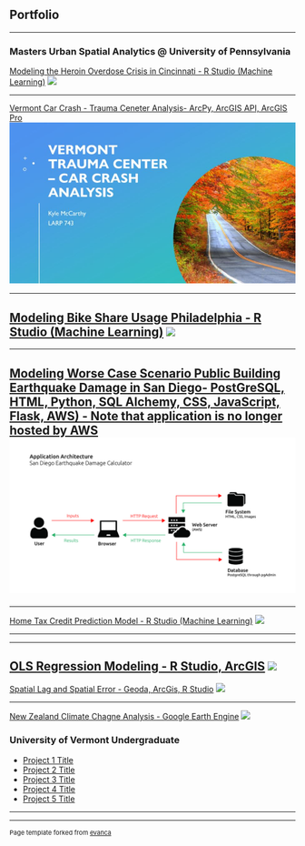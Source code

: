 ## Portfolio

---

### Masters Urban Spatial Analytics @ University of Pennsylvania

[Modeling the Heroin Overdose Crisis in Cincinnati - R Studio (Machine Learning)](https://l.facebook.com/l.php?u=https%3A%2F%2Fwww.youtube.com%2Fwatch%3Fv%3DmM-kaYQsX7k%26fbclid%3DIwAR360Wv4RbVYMpqIVk2d55uNUrvPSpcaO09fnAG1UvdfPeMNOVSNNQ5WmgM&h=AT0jWpFFAxozj4dA17KEef_cXbc04KK8UserChWlwssMJI7HPwL3ng4uVSvZBldG1sUWyttsesfEoI3tGLOuDNGgWA6cuQIq9H2wIKtlqErNJ1dCay0ubGuvOZFAPJi22ziMT5KaVPxtRdDGkyfm&__tn__=-UK-R&c[0]=AT33Rgnm4vR5ADXAM1eyU2nEYkYjoMzaZ6S1yPi_LXVD3kkLo7uwV4QrrgJ7VBTPunwh-IHHpY9z-yQGC5Sszp_oPK8JLXmD1QNoNucSv8R8-U6L-c8MWdguVONd0WKe8GFJ5ut2aQgAUN1-VBtP2ucIGw)
<img src="images/youtube.jpg?raw=true"/>

---

[Vermont Car Crash - Trauma Ceneter Analysis- ArcPy, ArcGIS API, ArcGIS Pro](https://drive.google.com/file/d/1v7lfxWe2dVEcb45x4YQkDiwreRLbfSVr/view?fbclid=IwAR1y9kDaGO5jR2PlWJte22DnhK-2J-pgZ6gzhc4vhXKFFbM5OQtxNDsh5SM)
<img src="images/Vermont.jpg?raw=true"/>

---
[Modeling Bike Share Usage Philadelphia - R Studio (Machine Learning)](https://rpubs.com/kylepmccarthy/710366?fbclid=IwAR3fos9kkoVe9W1RH8QCTbR7aWhHTbM7qKWlLPUTBcgpU4ER_lVkcXLjSbk)
<img src="images/bike?raw=true"/>
---

---
[Modeling Worse Case Scenario Public Building Earthquake Damage in San Diego- PostGreSQL, HTML, Python, SQL Alchemy, CSS, JavaScript, Flask, AWS) - Note that application is no longer hosted by AWS](https://github.com/kylepmccarthy/San-Diego-Earthquake-Model)
<img src="images/sand.jpg?raw=true"/>
---

--- 
[Home Tax Credit Prediction Model - R Studio (Machine Learning)](https://rpubs.com/kylepmccarthy/714600)
<img src="images/churn.jpg?raw=true"/>

---

---
[OLS Regression Modeling - R Studio, ArcGIS](https://drive.google.com/file/d/1AeSWAYSwQMH27qGKKnTcJ36NV932aQ7O/view?usp=sharing)
<img src="images/ols.jpg?raw=true"/>
---

[Spatial Lag and Spatial Error - Geoda, ArcGis, R Studio](https://drive.google.com/file/d/1eZIFjIOgn3SHLa06x6JmsqYkgCqZY6nj/view?usp=sharing)
<img src="images/lag.jpg?raw=true"/>

---
[New Zealand Climate Chagne Analysis - Google Earth Engine](https://drive.google.com/file/d/1ez9GRv3Alx88v6JEIJmmF56Qu5jQ13gP/view?usp=sharing)
<img src="images/ee.jpg?raw=true"/>



### University of Vermont Undergraduate 

- [Project 1 Title](http://example.com/)
- [Project 2 Title](http://example.com/)
- [Project 3 Title](http://example.com/)
- [Project 4 Title](http://example.com/)
- [Project 5 Title](http://example.com/)

---




---
<p style="font-size:11px">Page template forked from <a href="https://github.com/evanca/quick-portfolio">evanca</a></p>
<!-- Remove above link if you don't want to attibute -->